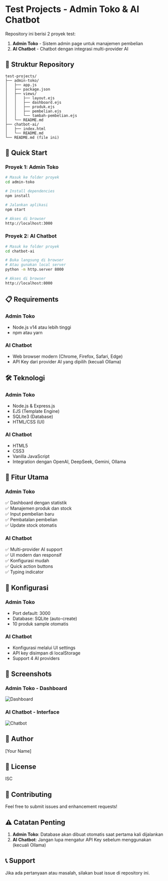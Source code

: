 # Test Projects - Admin Toko & AI Chatbot

Repository ini berisi 2 proyek test:

1. **Admin Toko** - Sistem admin page untuk manajemen pembelian
2. **AI Chatbot** - Chatbot dengan integrasi multi-provider AI

## 📁 Struktur Repository

```
test-projects/
├── admin-toko/
│   ├── app.js
│   ├── package.json
│   ├── views/
│   │   ├── layout.ejs
│   │   ├── dashboard.ejs
│   │   ├── produk.ejs
│   │   ├── pembelian.ejs
│   │   └── tambah-pembelian.ejs
│   └── README.md
├── chatbot-ai/
│   ├── index.html
│   └── README.md
└── README.md (file ini)
```

## 🚀 Quick Start

### Proyek 1: Admin Toko

```bash
# Masuk ke folder proyek
cd admin-toko

# Install dependencies
npm install

# Jalankan aplikasi
npm start

# Akses di browser
http://localhost:3000
```

### Proyek 2: AI Chatbot

```bash
# Masuk ke folder proyek
cd chatbot-ai

# Buka langsung di browser
# Atau gunakan local server
python -m http.server 8000

# Akses di browser
http://localhost:8000
```

## 📋 Requirements

### Admin Toko
- Node.js v14 atau lebih tinggi
- npm atau yarn

### AI Chatbot
- Web browser modern (Chrome, Firefox, Safari, Edge)
- API Key dari provider AI yang dipilih (kecuali Ollama)

## 🛠️ Teknologi

### Admin Toko
- Node.js & Express.js
- EJS (Template Engine)
- SQLite3 (Database)
- HTML/CSS (UI)

### AI Chatbot
- HTML5
- CSS3
- Vanilla JavaScript
- Integration dengan OpenAI, DeepSeek, Gemini, Ollama

## 📝 Fitur Utama

### Admin Toko
✅ Dashboard dengan statistik  
✅ Manajemen produk dan stock  
✅ Input pembelian baru  
✅ Pembatalan pembelian  
✅ Update stock otomatis  

### AI Chatbot
✅ Multi-provider AI support  
✅ UI modern dan responsif  
✅ Konfigurasi mudah  
✅ Quick action buttons  
✅ Typing indicator  

## 🔧 Konfigurasi

### Admin Toko
- Port default: 3000
- Database: SQLite (auto-create)
- 10 produk sample otomatis

### AI Chatbot
- Konfigurasi melalui UI settings
- API key disimpan di localStorage
- Support 4 AI providers

## 📸 Screenshots

### Admin Toko - Dashboard
![Dashboard](https://via.placeholder.com/800x400?text=Admin+Toko+Dashboard)

### AI Chatbot - Interface
![Chatbot](https://via.placeholder.com/800x400?text=AI+Chatbot+Interface)

## 👤 Author

[Your Name]

## 📄 License

ISC

## 🤝 Contributing

Feel free to submit issues and enhancement requests!

## ⚠️ Catatan Penting

1. **Admin Toko**: Database akan dibuat otomatis saat pertama kali dijalankan
2. **AI Chatbot**: Jangan lupa mengatur API Key sebelum menggunakan (kecuali Ollama)

## 📞 Support

Jika ada pertanyaan atau masalah, silakan buat issue di repository ini.